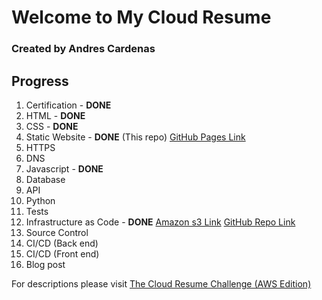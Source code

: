 # Welcome to My Cloud Resume

### Created by Andres Cardenas

## Progress

1. Certification - **DONE**
2. HTML - **DONE**
3. CSS - **DONE**
4. Static Website - **DONE** (This repo) [GitHub Pages Link](https://dominicancodes.github.io/cloud-resume-challenge/)
5. HTTPS
6. DNS
7. Javascript - **DONE**
8. Database
9. API
10. Python
11. Tests
12. Infrastructure as Code - **DONE** [Amazon s3 Link](andrescloudresume.s3-website.us-east-2.amazonaws.com) [GitHub Repo Link](https://github.com/DominicanCodes/cloud-resume-challenge-terraform)
13. Source Control
14. CI/CD (Back end)
15. CI/CD (Front end)
16. Blog post

For descriptions please visit [The Cloud Resume Challenge (AWS Edition)](https://cloudresumechallenge.dev/docs/the-challenge/aws/)
